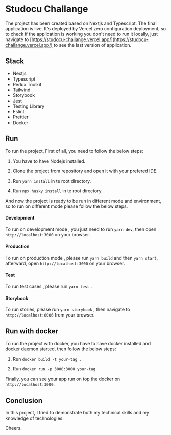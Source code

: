 # Studocu Challange

The project has been created based on Nextjs and Typescript. The final application is live. It's deployed by Vercel zero configuration deployment, so to check if the application is working you don't need to run it locally, just navigate to [https://studocu-challange.vercel.app/](https://studocu-challange.vercel.app/) to see the last version of application.

## Stack

- Nextjs
- Typescript
- Redux Toolkit
- Tailwind
- Storybook
- Jest
- Testing Library
- Eslint
- Prettier
- Docker

## Run

To run the project, First of all, you need to follow the below steps:

1. You have to have Nodejs installed.

2. Clone the project from repository and open it with your prefered IDE.

3. Run `yarn install` in te root directory.

4. Run `npx husky install` in te root directory.

And now the project is ready to be run in different mode and environment, so to run on different mode please follow the below steps.

#### Development

To run on development mode , you just need to run `yarn dev`, then open `http://localhost:3000` on your browser.

#### Production

To run on production mode , please run `yarn build` and then `yarn start`, afterward, open `http://localhost:3000` on your browser.

#### Test

To run test cases , please run `yarn test` .

#### Storybook

To run stories, please run `yarn storybook` , then navigate to `http://localhost:6006` from your browser.

## Run with docker

To run the project with docker, you have to have docker installed and docker daemon started, then follow the below steps:

1. Run `docker build -t your-tag .`

2. Run `docker run -p 3000:3000 your-tag`

Finally, you can see your app run on top the docker on `http://localhost:3000`.

## Conclusion

In this project, I tried to demonstrate both my technical skills and my knowledge of technologies.

Cheers.
